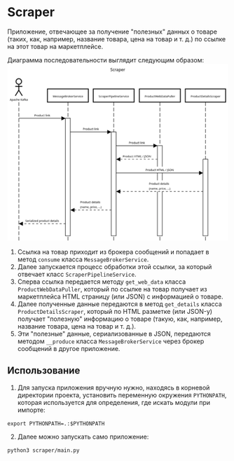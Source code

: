 # Scraper

Приложение, отвечающее за получение "полезных" данных о товаре (таких, как, например, название товара, цена на товар и
т. д.) по ссылке на этот товар на маркетплейсе.

Диаграмма последовательности выглядит следующим образом:
![Диаграмма последовательности](doc/SequenceDiagram.png)

1. Ссылка на товар приходит из брокера сообщений и попадает в метод `consume` класса `MessageBrokerService`.
2. Далее запускается процесс обработки этой ссылки, за который отвечает класс `ScraperPipelineService`.
3. Сперва ссылка передается методу `get_web_data` класса `ProductWebDataPuller`, который по ссылке на товар получает
   из маркетплейса HTML страницу (или JSON) с информацией о товаре.
4. Далее полученные данные передаются в метод `get_details` класса `ProductDetailsScraper`, который по HTML разметке
   (или JSON-у) получает "полезную" информацию о товаре (такую, как, например, название товара, цена на товар и т. д.).
5. Эти "полезные" данные, сериализованные в JSON, передаются методом `__produce` класса `MessageBrokerService` через
   брокер сообщений в другое приложение.

## Использование

1. Для запуска приложения вручную нужно, находясь в корневой директории проекта, установить переменную окружения
   `PYTHONPATH`, которая используется для определения, где искать модули при импорте:
```shell
export PYTHONPATH=.:$PYTHONPATH
```
2. Далее можно запускать само приложение:
```shell
python3 scraper/main.py
```
